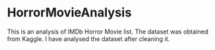 # HorrorMovieAnalysis
This is an analysis of IMDb Horror Movie list. 
The dataset was obtained from Kaggle.
I have analysed the dataset after cleaning it.

